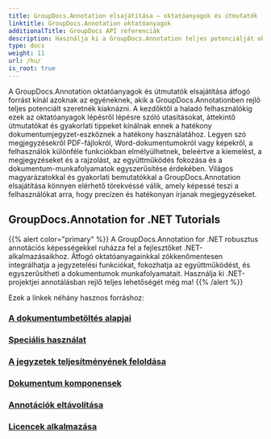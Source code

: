 ```yaml
---
title: GroupDocs.Annotation elsajátítása – oktatóanyagok és útmutatók
linktitle: GroupDocs.Annotation oktatóanyagok
additionalTitle: GroupDocs API referenciák
description: Használja ki a GroupDocs.Annotation teljes potenciálját oktatóanyagainkkal. Fokozza az együttműködést és egyszerűsítse a munkafolyamatokat átfogó útmutatókkal és tippekkel.
type: docs
weight: 11
url: /hu/
is_root: true
---
```


A GroupDocs.Annotation oktatóanyagok és útmutatók elsajátítása átfogó forrást kínál azoknak az egyéneknek, akik a GroupDocs.Annotationben rejlő teljes potenciált szeretnék kiaknázni. A kezdőktől a haladó felhasználókig ezek az oktatóanyagok lépésről lépésre szóló utasításokat, áttekintő útmutatókat és gyakorlati tippeket kínálnak ennek a hatékony dokumentumjegyzet-eszköznek a hatékony használatához. Legyen szó megjegyzésekről PDF-fájlokról, Word-dokumentumokról vagy képekről, a felhasználók különféle funkciókban elmélyülhetnek, beleértve a kiemelést, a megjegyzéseket és a rajzolást, az együttműködés fokozása és a dokumentum-munkafolyamatok egyszerűsítése érdekében. Világos magyarázatokkal és gyakorlati bemutatókkal a GroupDocs.Annotation elsajátítása könnyen elérhető törekvéssé válik, amely képessé teszi a felhasználókat arra, hogy precízen és hatékonyan írjanak megjegyzéseket.

## GroupDocs.Annotation for .NET Tutorials
{{% alert color="primary" %}}
A GroupDocs.Annotation for .NET robusztus annotációs képességekkel ruházza fel a fejlesztőket .NET-alkalmazásaikhoz. Átfogó oktatóanyagainkkal zökkenőmentesen integrálhatja a jegyzetelési funkciókat, fokozhatja az együttműködést, és egyszerűsítheti a dokumentumok munkafolyamatait. Használja ki .NET-projektjei annotálásban rejlő teljes lehetőségét még ma!
{{% /alert %}}

Ezek a linkek néhány hasznos forráshoz:
 
### [A dokumentumbetöltés alapjai](./net/document-loading-essentials/)
### [Speciális használat](./net/advanced-usage/)
### [A jegyzetek teljesítményének feloldása](./net/unlocking-annotation-power/)
### [Dokumentum komponensek](./net/document-components/)
### [Annotációk eltávolítása](./net/removing-annotations/)
### [Licencek alkalmazása](./net/applying-licenses/)


